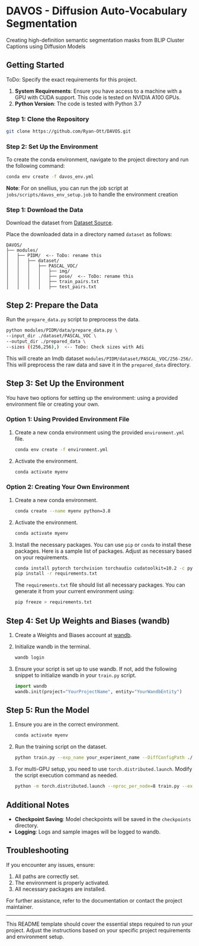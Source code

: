 # DAVOS - Diffusion Auto-Vocabulary Segmentation

Creating high-definition semantic segmentation masks from BLIP Cluster Captions using Diffusion Models

## Getting Started

ToDo: Specify the exact requirements for this project.

1. **System Requirements**: Ensure you have access to a machine with a GPU with CUDA support. This code is tested on NVIDIA A100 GPUs.
2. **Python Version**: The code is tested with Python 3.7

### Step 1: Clone the Repository

```bash
git clone https://github.com/Ryan-Ott/DAVOS.git
```

### Step 2: Set Up the Environment

To create the conda environment, navigate to the project directory and run the following command:

```bash
conda env create -f davos_env.yml
```

**Note**: For on snellius, you can run the job script at `jobs/scripts/davos_env_setup.job` to handle the environment creation

### Step 1: Download the Data

Download the dataset from [Dataset Source](#).

Place the downloaded data in a directory named `dataset` as follows:

```text
DAVOS/
├── modules/
│   ├── PIDM/  <-- ToDo: rename this
│   │   ├── dataset/
│   │   │   ├── PASCAL_VOC/
│   │   │   │   ├── img/
│   │   │   │   ├── pose/  <-- ToDo: rename this
│   │   │   │   ├── train_pairs.txt
│   │   │   │   ├── test_pairs.txt
```

## Step 2: Prepare the Data

Run the `prepare_data.py` script to preprocess the data.

```bash
python modules/PIDM/data/prepare_data.py \
--input_dir ./dataset/PASCAL_VOC \
--output_dir ./prepared_data \
--sizes ((256,256),)  <-- ToDo: Check sizes with Adi
```

This will create an lmdb dataset `modules/PIDM/dataset/PASCAL_VOC/256-256/`.
This will preprocess the raw data and save it in the `prepared_data` directory.

## Step 3: Set Up the Environment

You have two options for setting up the environment: using a provided environment file or creating your own.

### Option 1: Using Provided Environment File

1. Create a new conda environment using the provided `environment.yml` file.

   ```bash
   conda env create -f environment.yml
   ```

2. Activate the environment.

   ```bash
   conda activate myenv
   ```

### Option 2: Creating Your Own Environment

1. Create a new conda environment.

   ```bash
   conda create --name myenv python=3.8
   ```

2. Activate the environment.

   ```bash
   conda activate myenv
   ```

3. Install the necessary packages. You can use `pip` or `conda` to install these packages. Here is a sample list of packages. Adjust as necessary based on your requirements.

   ```bash
   conda install pytorch torchvision torchaudio cudatoolkit=10.2 -c pytorch
   pip install -r requirements.txt
   ```

   The `requirements.txt` file should list all necessary packages. You can generate it from your current environment using:

   ```bash
   pip freeze > requirements.txt
   ```

## Step 4: Set Up Weights and Biases (wandb)

1. Create a Weights and Biases account at [wandb](https://wandb.ai/).
2. Initialize wandb in the terminal.

   ```bash
   wandb login
   ```

3. Ensure your script is set up to use wandb. If not, add the following snippet to initialize wandb in your `train.py` script.

   ```python
   import wandb
   wandb.init(project="YourProjectName", entity="YourWandbEntity")
   ```

## Step 5: Run the Model

1. Ensure you are in the correct environment.

   ```bash
   conda activate myenv
   ```

2. Run the training script on the dataset.

   ```bash
   python train.py --exp_name your_experiment_name --DiffConfigPath ./config/diffusion.conf --DataConfigPath ./config/data.yaml --dataset_path ./prepared_data --save_path ./checkpoints --batch_size 8 --n_gpu 1 --epochs 300
   ```

3. For multi-GPU setup, you need to use `torch.distributed.launch`. Modify the script execution command as needed.

   ```bash
   python -m torch.distributed.launch --nproc_per_node=8 train.py --exp_name your_experiment_name --DiffConfigPath ./config/diffusion.conf --DataConfigPath ./config/data.yaml --dataset_path ./prepared_data --save_path ./checkpoints --batch_size 64 --n_gpu 8 --epochs 300
   ```

## Additional Notes

- **Checkpoint Saving**: Model checkpoints will be saved in the `checkpoints` directory.
- **Logging**: Logs and sample images will be logged to wandb.

## Troubleshooting

If you encounter any issues, ensure:

1. All paths are correctly set.
2. The environment is properly activated.
3. All necessary packages are installed.

For further assistance, refer to the documentation or contact the project maintainer.

---

This README template should cover the essential steps required to run your project. Adjust the instructions based on your specific project requirements and environment setup.
